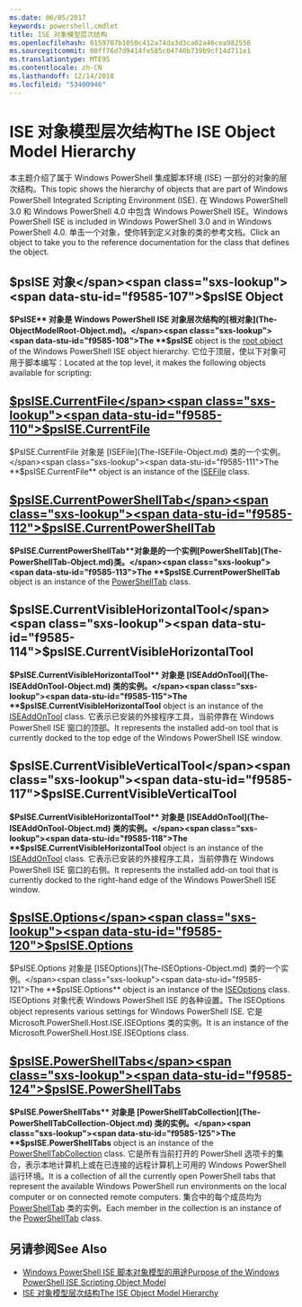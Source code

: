 ```yaml
---
ms.date: 06/05/2017
keywords: powershell,cmdlet
title: ISE 对象模型层次结构
ms.openlocfilehash: 0159707b1050c412a74da3d3ca02a46cea982556
ms.sourcegitcommit: 00ff76d7d9414fe585c04740b739b9cf14d711e1
ms.translationtype: MTE95
ms.contentlocale: zh-CN
ms.lasthandoff: 12/14/2018
ms.locfileid: "53400946"
---
```

# <a name="the-ise-object-model-hierarchy"></a><span data-ttu-id="f9585-103">ISE 对象模型层次结构</span><span class="sxs-lookup"><span data-stu-id="f9585-103">The ISE Object Model Hierarchy</span></span>

<span data-ttu-id="f9585-104">本主题介绍了属于 Windows PowerShell 集成脚本环境 (ISE) 一部分的对象的层次结构。</span><span class="sxs-lookup"><span data-stu-id="f9585-104">This topic shows the hierarchy of objects that are part of Windows PowerShell Integrated Scripting Environment (ISE).</span></span>
<span data-ttu-id="f9585-105">在 Windows PowerShell 3.0 和 Windows PowerShell 4.0 中包含 Windows PowerShell ISE。</span><span class="sxs-lookup"><span data-stu-id="f9585-105">Windows PowerShell ISE is included in Windows PowerShell 3.0 and in Windows PowerShell 4.0.</span></span>
<span data-ttu-id="f9585-106">单击一个对象，使你转到定义对象的类的参考文档。</span><span class="sxs-lookup"><span data-stu-id="f9585-106">Click an object to take you to the reference documentation for the class that defines the object.</span></span>

## <a name="psise-object"></a><span data-ttu-id="f9585-107">$psISE 对象</span><span class="sxs-lookup"><span data-stu-id="f9585-107">$psISE Object</span></span>

<span data-ttu-id="f9585-108">**$PsISE** 对象是 Windows PowerShell ISE 对象层次结构的[根对象](The-ObjectModelRoot-Object.md)。</span><span class="sxs-lookup"><span data-stu-id="f9585-108">The **$psISE** object is the [root object](The-ObjectModelRoot-Object.md) of the Windows PowerShell ISE object hierarchy.</span></span>
<span data-ttu-id="f9585-109">它位于顶层，使以下对象可用于脚本编写：</span><span class="sxs-lookup"><span data-stu-id="f9585-109">Located at the top level, it makes the following objects available for scripting:</span></span>

## <a name="psisecurrentfilethe-isefile-objectmd"></a>[<span data-ttu-id="f9585-110">$psISE.CurrentFile</span><span class="sxs-lookup"><span data-stu-id="f9585-110">$psISE.CurrentFile</span></span>](The-ISEFile-Object.md)

<span data-ttu-id="f9585-111">$PsISE.CurrentFile 对象是 [ISEFile](The-ISEFile-Object.md) 类的一个实例。</span><span class="sxs-lookup"><span data-stu-id="f9585-111">The **$psISE.CurrentFile** object is an instance of the [ISEFile](The-ISEFile-Object.md) class.</span></span>

## <a name="psisecurrentpowershelltabthe-powershelltab-objectmd"></a>[<span data-ttu-id="f9585-112">$psISE.CurrentPowerShellTab</span><span class="sxs-lookup"><span data-stu-id="f9585-112">$psISE.CurrentPowerShellTab</span></span>](The-PowerShellTab-Object.md)

<span data-ttu-id="f9585-113">**$PsISE.CurrentPowerShellTab**对象是的一个实例[PowerShellTab](The-PowerShellTab-Object.md)类。</span><span class="sxs-lookup"><span data-stu-id="f9585-113">The **$psISE.CurrentPowerShellTab** object is an instance of the [PowerShellTab](The-PowerShellTab-Object.md) class.</span></span>

## <a name="psisecurrentvisiblehorizontaltool"></a><span data-ttu-id="f9585-114">$psISE.CurrentVisibleHorizontalTool</span><span class="sxs-lookup"><span data-stu-id="f9585-114">$psISE.CurrentVisibleHorizontalTool</span></span>

<span data-ttu-id="f9585-115">**$PsISE.CurrentVisibleHorizontalTool** 对象是 [ISEAddOnTool](The-ISEAddOnTool-Object.md) 类的实例。</span><span class="sxs-lookup"><span data-stu-id="f9585-115">The **$psISE.CurrentVisibleHorizontalTool** object is an instance of the [ISEAddOnTool](The-ISEAddOnTool-Object.md) class.</span></span>
<span data-ttu-id="f9585-116">它表示已安装的外接程序工具，当前停靠在 Windows PowerShell ISE 窗口的顶部。</span><span class="sxs-lookup"><span data-stu-id="f9585-116">It represents the installed add-on tool that is currently docked to the top edge of the Windows PowerShell ISE window.</span></span>

## <a name="psisecurrentvisibleverticaltool"></a><span data-ttu-id="f9585-117">$psISE.CurrentVisibleVerticalTool</span><span class="sxs-lookup"><span data-stu-id="f9585-117">$psISE.CurrentVisibleVerticalTool</span></span>

<span data-ttu-id="f9585-118">**$PsISE.CurrentVisibleHorizontalTool** 对象是 [ISEAddOnTool](The-ISEAddOnTool-Object.md) 类的实例。</span><span class="sxs-lookup"><span data-stu-id="f9585-118">The **$psISE.CurrentVisibleHorizontalTool** object is an instance of the [ISEAddOnTool](The-ISEAddOnTool-Object.md) class.</span></span>
<span data-ttu-id="f9585-119">它表示已安装的外接程序工具，当前停靠在 Windows PowerShell ISE 窗口的右侧。</span><span class="sxs-lookup"><span data-stu-id="f9585-119">It represents the installed add-on tool that is currently docked to the right-hand edge of the Windows PowerShell ISE window.</span></span>

## <a name="psiseoptionsthe-iseoptions-objectmd"></a>[<span data-ttu-id="f9585-120">$psISE.Options</span><span class="sxs-lookup"><span data-stu-id="f9585-120">$psISE.Options</span></span>](The-ISEOptions-Object.md)

<span data-ttu-id="f9585-121">$PsISE.Options 对象是 [ISEOptions](The-ISEOptions-Object.md) 类的一个实例。</span><span class="sxs-lookup"><span data-stu-id="f9585-121">The **$psISE.Options** object is an instance of the [ISEOptions](The-ISEOptions-Object.md) class.</span></span>
<span data-ttu-id="f9585-122">ISEOptions 对象代表 Windows PowerShell ISE 的各种设置。</span><span class="sxs-lookup"><span data-stu-id="f9585-122">The ISEOptions object represents various settings for Windows PowerShell ISE.</span></span>
<span data-ttu-id="f9585-123">它是 Microsoft.PowerShell.Host.ISE.ISEOptions 类的实例。</span><span class="sxs-lookup"><span data-stu-id="f9585-123">It is an instance of the Microsoft.PowerShell.Host.ISE.ISEOptions class.</span></span>

## <a name="psisepowershelltabsthe-powershelltabcollection-objectmd"></a>[<span data-ttu-id="f9585-124">$psISE.PowerShellTabs</span><span class="sxs-lookup"><span data-stu-id="f9585-124">$psISE.PowerShellTabs</span></span>](The-PowerShellTabCollection-Object.md)

<span data-ttu-id="f9585-125">**$PsISE.PowerShellTabs** 对象是 [PowerShellTabCollection](The-PowerShellTabCollection-Object.md) 类的实例。</span><span class="sxs-lookup"><span data-stu-id="f9585-125">The **$psISE.PowerShellTabs** object is an instance of the [PowerShellTabCollection](The-PowerShellTabCollection-Object.md) class.</span></span>
<span data-ttu-id="f9585-126">它是所有当前打开的 PowerShell 选项卡的集合，表示本地计算机上或在已连接的远程计算机上可用的 Windows PowerShell 运行环境。</span><span class="sxs-lookup"><span data-stu-id="f9585-126">It is a collection of all the currently open PowerShell tabs that represent the available Windows PowerShell run environments on the local computer or on connected remote computers.</span></span>
<span data-ttu-id="f9585-127">集合中的每个成员均为 [PowerShellTab](The-PowerShellTab-Object.md) 类的实例。</span><span class="sxs-lookup"><span data-stu-id="f9585-127">Each member in the collection is an instance of the [PowerShellTab](The-PowerShellTab-Object.md) class.</span></span>

## <a name="see-also"></a><span data-ttu-id="f9585-128">另请参阅</span><span class="sxs-lookup"><span data-stu-id="f9585-128">See Also</span></span>

- [<span data-ttu-id="f9585-129">Windows PowerShell ISE 脚本对象模型的用途</span><span class="sxs-lookup"><span data-stu-id="f9585-129">Purpose of the Windows PowerShell ISE Scripting Object Model</span></span>](Purpose-of-the-Windows-PowerShell-ISE-Scripting-Object-Model.md)
- [<span data-ttu-id="f9585-130">ISE 对象模型层次结构</span><span class="sxs-lookup"><span data-stu-id="f9585-130">The ISE Object Model Hierarchy</span></span>](The-ISE-Object-Model-Hierarchy.md)